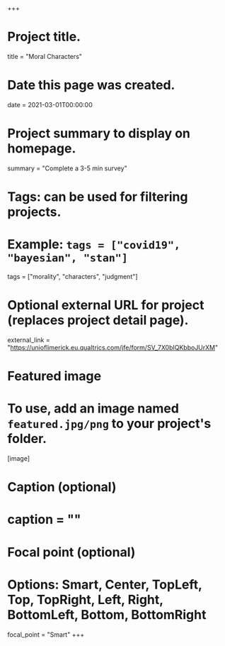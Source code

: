 +++
# Project title.
title = "Moral Characters"

# Date this page was created.
date = 2021-03-01T00:00:00

# Project summary to display on homepage.
summary = "Complete a 3-5 min survey"

# Tags: can be used for filtering projects.
# Example: `tags = ["covid19", "bayesian", "stan"]`
tags = ["morality", "characters", "judgment"]

# Optional external URL for project (replaces project detail page).
external_link = "https://unioflimerick.eu.qualtrics.com/jfe/form/SV_7X0bIQKbboJUrXM"

# Featured image
# To use, add an image named `featured.jpg/png` to your project's folder.
[image]
  # Caption (optional)
  # caption = ""

  # Focal point (optional)
  # Options: Smart, Center, TopLeft, Top, TopRight, Left, Right, BottomLeft, Bottom, BottomRight
  focal_point = "Smart"
+++
